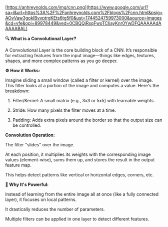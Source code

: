[https://anhreynolds.com/img/cnn.png](https://www.google.com/url?sa=i&url=https%3A%2F%2Fanhreynolds.com%2Fblogs%2Fcnn.html&psig=AOvVaw3gokIBvvptrgKEts6tg5f0&ust=1744524759973000&source=images&cd=vfe&opi=89978449&ved=0CBQQjRxqFwoTCIiayKnr0YwDFQAAAAAdAAAAABAL)



**🔍 What is a Convolutional Layer?**

A Convolutional Layer is the core building block of a CNN. It’s responsible for extracting features from the input image—things like edges, textures, shapes, and more complex patterns as you go deeper.

**⚙️ How it Works:**

Imagine sliding a small window (called a filter or kernel) over the image. This filter looks at a portion of the image and computes a value. Here's the breakdown:

1. Filter/Kernel: A small matrix (e.g., 3x3 or 5x5) with learnable weights.

2. Stride: How many pixels the filter moves at a time.

3. Padding: Adds extra pixels around the border so that the output size can be controlled.

**Convolution Operation:**

The filter "slides" over the image.

At each position, it multiplies its weights with the corresponding image values (element-wise), sums them up, and stores the result in the output feature map.

This helps detect patterns like vertical or horizontal edges, corners, etc.

**🧠 Why It's Powerful:**

Instead of learning from the entire image all at once (like a fully connected layer), it focuses on local patterns.

It drastically reduces the number of parameters.

Multiple filters can be applied in one layer to detect different features.
